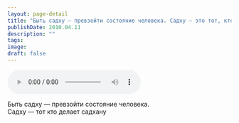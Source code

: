 ```yaml
---
layout: page-detail
title: "Быть садху — превзойти состояние человека. Садху — это тот, кто делает садхану"
publishDate: 2010.04.11
description: ""
tags:
image:
draft: false
---
```


<audio title="2010.04.11 - Быть садху — превзойти состояние человека. Садху — это тот, кто делает садхану.mp3" src="/upload/iblock/f43/f43d8a0a2f7447c1b53f9a121f5a11c9.mp3" controls=""></audio>

 Быть садху — превзойти состояние человека.   
 Садху — тот кто делает садхану   
